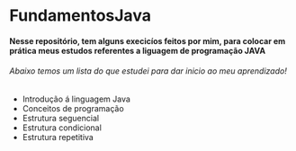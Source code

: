 # FundamentosJava

#### Nesse repositório, tem alguns execicíos feitos por mim, para colocar em prática meus estudos referentes a liguagem de programação **JAVA** 

###### Abaixo temos um lista do que estudei para dar inicio ao meu aprendizado!

* Introdução á linguagem Java
* Conceitos de programação
* Estrutura seguencial
* Estrutura condicional
* Estrutura repetitiva 
